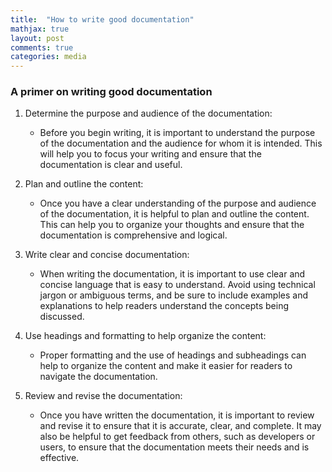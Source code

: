 ```yaml
---
title:  "How to write good documentation"
mathjax: true
layout: post
comments: true
categories: media
---
```


### A primer on writing good documentation


1. Determine the purpose and audience of the documentation: 
   
   - Before you begin writing, it is important to understand the purpose of the documentation and the audience for whom it is intended. This will help you to focus your writing and ensure that the documentation is clear and useful.

2. Plan and outline the content: 
   
   - Once you have a clear understanding of the purpose and audience of the documentation, it is helpful to plan and outline the content. This can help you to organize your thoughts and ensure that the documentation is comprehensive and logical.

3. Write clear and concise documentation:
   
   - When writing the documentation, it is important to use clear and concise language that is easy to understand. Avoid using technical jargon or ambiguous terms, and be sure to include examples and explanations to help readers understand the concepts being discussed.

4. Use headings and formatting to help organize the content: 
   
   - Proper formatting and the use of headings and subheadings can help to organize the content and make it easier for readers to navigate the documentation.

5. Review and revise the documentation: 
   
   - Once you have written the documentation, it is important to review and revise it to ensure that it is accurate, clear, and complete. It may also be helpful to get feedback from others, such as developers or users, to ensure that the documentation meets their needs and is effective.